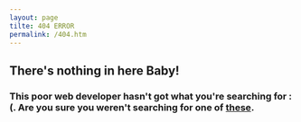 ```yaml
---
layout: page
tilte: 404 ERROR
permalink: /404.htm
---
```

<div class="error">
<div class="error-face">
<div class="eye left">
</div>
<div class="eye right">
</div>
<div class="mouth">
</div>
</div>

<article>
<h2>There's nothing in here Baby!</h2>

<h3>This poor web developer hasn't got what you're searching for :(. Are you sure you weren't searching for one of <a href="#search">these</a>.</h3>
</article>
</div>
